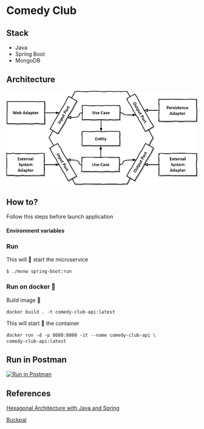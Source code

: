 # Comedy Club

## Stack

- Java
- Spring Boot
- MongoDB


## Architecture


![Hexagonal Architecture](https://github.com/jmaciel33/comedy-club/blob/main/images/hexagonal-architecture.png)

## How to?

Follow this steps before launch application

#### Environment variables


### Run

This will 🚀 start the microservice

```
$ ./mvnw spring-boot:run
```

### Run on docker 🐳

Build image 🔨
```
docker build . -t comedy-club-api:latest
```

This will start 🚀 the container

```
docker run -d -p 8080:8080 -it --name comedy-club-api \
comedy-club-api:latest
```
## Run in Postman

[![Run in Postman](https://run.pstmn.io/button.svg)]()

## References

[Hexagonal Architecture with Java and Spring](https://reflectoring.io/spring-hexagonal/)

[Buckpal](https://github.com/thombergs/buckpal)